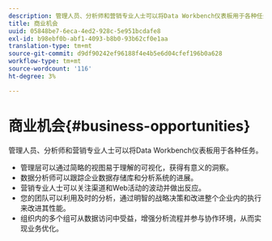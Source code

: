 ```yaml
---
description: 管理人员、分析师和营销专业人士可以将Data Workbench仪表板用于各种任务。
title: 商业机会
uuid: 05848be7-6eca-4ed2-928c-5e951bcdafe8
exl-id: b98ebf0b-abf1-4093-b8b0-93b62cf0e1aa
translation-type: tm+mt
source-git-commit: d9df90242ef96188f4e4b5e6d04cfef196b0a628
workflow-type: tm+mt
source-wordcount: '116'
ht-degree: 3%

---
```


# 商业机会{#business-opportunities}

管理人员、分析师和营销专业人士可以将Data Workbench仪表板用于各种任务。

* 管理层可以通过简略的视图易于理解的可视化，获得有意义的洞察。
* 数据分析师可以跟踪企业数据存储库和分析系统的进展。
* 营销专业人士可以关注渠道和Web活动的波动并做出反应。
* 您的团队可以利用及时的分析，通过明智的战略决策和改进整个企业内的执行来改进其性能。
* 组织内的多个组可从数据访问中受益，增强分析流程并参与协作环境，从而实现业务优化。
